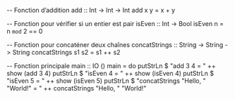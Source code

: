 -- Fonction d’addition
add :: Int -> Int -> Int
add x y = x + y

-- Fonction pour vérifier si un entier est pair
isEven :: Int -> Bool
isEven n = n `mod` 2 == 0

-- Fonction pour concaténer deux chaînes
concatStrings :: String -> String -> String
concatStrings s1 s2 = s1 ++ s2

-- Fonction principale
main :: IO ()
main = do
  putStrLn $ "add 3 4 = " ++ show (add 3 4)
  putStrLn $ "isEven 4 = " ++ show (isEven 4)
  putStrLn $ "isEven 5 = " ++ show (isEven 5)
  putStrLn $ "concatStrings \"Hello, \" \"World!\" = " ++ concatStrings "Hello, " "World!"
